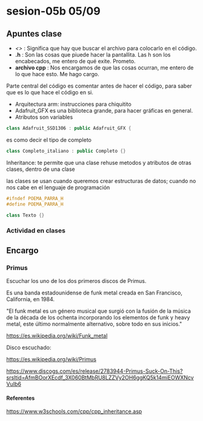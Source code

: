 # sesion-05b 05/09

## Apuntes clase

- *<>* : Significa que hay que buscar el archivo para colocarlo en el código.
- **.h** : Son las cosas que piuede hacer la pantallita. Las h son los encabecados, me entero de qué exite. Prometo.
- **archivo cpp** : Nos encargamos de que las cosas ocurran, me entero de lo que hace esto. Me hago cargo.

Parte central del código es comentar antes de hacer el código, para saber que es lo que hace el código en si.

- Arquitectura arm: instrucciones para chiquitito
- Adafruit_GFX es una biblioteca grande, para hacer gráficas en general.
- Atributos son variables

 ```cpp
class Adafruit_SSD1306 : public Adafruit_GFX {
 ```

es como decir el tipo de completo

 ```cpp
class Completo_italiano : public Completo {}
 ```

Inheritance: te permite que una clase rehuse metodos y atributos de otras clases, dentro de una clase

las clases se usan cuando queremos crear estructuras de datos; cuando no nos cabe en el lenguaje de programación

 ```cpp
#ifndef POEMA_PARRA_H
#define POEMA_PARRA_H

class Texto {}
 ```

### Actividad en clases

## Encargo

### Primus

Escuchar los uno de los dos primeros discos de Primus.

Es una banda estadounidense de funk metal creada en San Francisco, California, en 1984.

"El funk metal es un género musical que surgió con la fusión de la música de la década de los ochenta incorporando los elementos de funk y heavy metal, este último normalmente alternativo, sobre todo en sus inicios."

<https://es.wikipedia.org/wiki/Funk_metal>

Disco escuchado:

<https://es.wikipedia.org/wiki/Primus>

<https://www.discogs.com/es/release/2783944-Primus-Suck-On-This?srsltid=AfmBOorXEcdf_3X060BtMbRU8LZZVy2OH6ggKQ5k14miEOWXNcvVuIb6>

#### Referentes

<https://www.w3schools.com/cpp/cpp_inheritance.asp>
